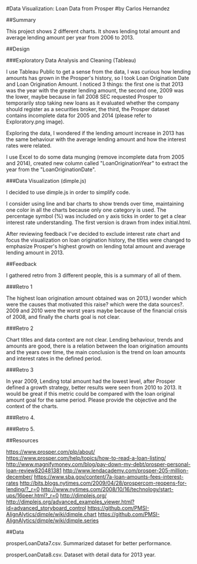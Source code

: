 #Data Visualization: Loan Data from Prosper
#by Carlos Hernandez

##Summary

This project shows 2 different charts. It shows lending total amount and average lending  amount per year from 2006 to 2013.


##Design

###Exploratory Data Analysis and Cleaning (Tableau)

I use Tableau Public to get a sense from the data, I was curious how lending amounts has grown in the Prosper's history, so I took Loan Origination Date and Loan Origination Amount. I noticed 3 things: the first one is that 2013 was the year with the greater lending amount, the second one, 2009 was the lower, maybe because in fall 2008 SEC requested Prosper to temporarily stop taking new loans as it evaluated whether the company should register as a securities broker, the third, the Prosper dataset contains incomplete data for 2005 and 2014 (please refer to Exploratory.png image).

Exploring the data, I wondered if the lending amount increase in 2013 has the same behaviour with the average lending amount and how the interest rates were related.

 I use Excel to do some data munging (remove incomplete data from 2005 and 2014), created new column called "LoanOriginationYear" to extract the year from the "LoanOriginationDate". 


###Data Visualization (dimple.js)

I decided to use dimple.js in order to simplify code.

I consider using line  and bar charts to show trends over time, maintaining one color in all the charts because only one category is used.  The percentage symbol (%) was included on y axis ticks in order to get a clear interest rate understanding. The first version is drawn from index initial.html.

After reviewing feedback I've decided to exclude interest rate chart and focus the visualization on loan origination history, the titles were changed to emphasize Prosper's highest growth on lending total amount and average lending amount in 2013.

##Feedback

I gathered retro from 3 different people, this is a summary of all of them.

###Retro 1

The highest loan origination amount obtained was on 2013,I wonder which were the causes that motivated this raise? which were the data sources?. 2009 and 2010 were the worst years maybe because of the financial crisis of 2008, and finally the charts goal is not clear.

###Retro 2

Chart titles and data context are not clear. Lending behaviour, trends and amounts are good, there is a relation between the loan origination amounts and the years over time, the main conclusion is the trend on loan amounts and interest rates in the defined period.

###Retro 3

In year 2009, Lending total amount had the lowest level, after Prosper defined a growth strategy, better results were seen from 2010 to 2013. It would be great if this metric could be compared with the loan original amount goal for the same period. Please provide the objective and the context of the charts.

###Retro 4.

<desc>

###Retro 5.

<desc>


##Resources

https://www.prosper.com/plp/about/
https://www.prosper.com/help/topics/how-to-read-a-loan-listing/
http://www.magnifymoney.com/blog/pay-down-my-debt/prosper-personal-loan-review820481381
http://www.lendacademy.com/prosper-205-million-december/
https://www.sba.gov/content/7a-loan-amounts-fees-interest-rates
http://bits.blogs.nytimes.com/2009/04/28/prospercom-reopens-for-lending/?_r=0
http://www.nytimes.com/2008/10/16/technology/start-ups/16peer.html?_r=0
http://dimplejs.org/
http://dimplejs.org/advanced_examples_viewer.html?id=advanced_storyboard_control
https://github.com/PMSI-AlignAlytics/dimple/wiki/dimple.chart
https://github.com/PMSI-AlignAlytics/dimple/wiki/dimple.series

##Data

prosperLoanData7.csv. Summarized dataset for better performance.

prosperLoanData8.csv. Dataset with detail data for 2013 year.
